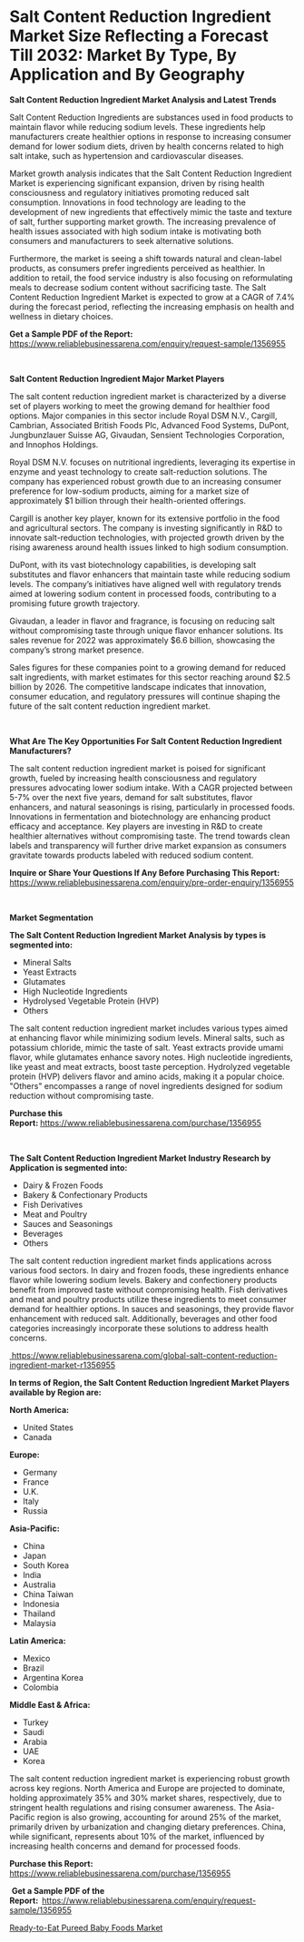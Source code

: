 <p><h1>Salt Content Reduction Ingredient Market Size Reflecting a Forecast Till 2032: Market By Type, By Application and By Geography</h1></p><p><strong>Salt Content Reduction Ingredient Market Analysis and Latest Trends</strong></p>
<p><p>Salt Content Reduction Ingredients are substances used in food products to maintain flavor while reducing sodium levels. These ingredients help manufacturers create healthier options in response to increasing consumer demand for lower sodium diets, driven by health concerns related to high salt intake, such as hypertension and cardiovascular diseases. </p><p>Market growth analysis indicates that the Salt Content Reduction Ingredient Market is experiencing significant expansion, driven by rising health consciousness and regulatory initiatives promoting reduced salt consumption. Innovations in food technology are leading to the development of new ingredients that effectively mimic the taste and texture of salt, further supporting market growth. The increasing prevalence of health issues associated with high sodium intake is motivating both consumers and manufacturers to seek alternative solutions.</p><p>Furthermore, the market is seeing a shift towards natural and clean-label products, as consumers prefer ingredients perceived as healthier. In addition to retail, the food service industry is also focusing on reformulating meals to decrease sodium content without sacrificing taste. The Salt Content Reduction Ingredient Market is expected to grow at a CAGR of 7.4% during the forecast period, reflecting the increasing emphasis on health and wellness in dietary choices.</p></p>
<p><strong>Get a Sample PDF of the Report:&nbsp;</strong> <a href="https://www.reliablebusinessarena.com/enquiry/request-sample/1356955?utm_campaign=2120&utm_medium=2&utm_source=Github&utm_content=ia&utm_term=15022025&utm_id=salt-content-reduction-ingredient">https://www.reliablebusinessarena.com/enquiry/request-sample/1356955</a></p>
<p>&nbsp;</p>
<p><strong>Salt Content Reduction Ingredient Major Market Players</strong></p>
<p><p>The salt content reduction ingredient market is characterized by a diverse set of players working to meet the growing demand for healthier food options. Major companies in this sector include Royal DSM N.V., Cargill, Cambrian, Associated British Foods Plc, Advanced Food Systems, DuPont, Jungbunzlauer Suisse AG, Givaudan, Sensient Technologies Corporation, and Innophos Holdings.</p><p>Royal DSM N.V. focuses on nutritional ingredients, leveraging its expertise in enzyme and yeast technology to create salt-reduction solutions. The company has experienced robust growth due to an increasing consumer preference for low-sodium products, aiming for a market size of approximately $1 billion through their health-oriented offerings.</p><p>Cargill is another key player, known for its extensive portfolio in the food and agricultural sectors. The company is investing significantly in R&D to innovate salt-reduction technologies, with projected growth driven by the rising awareness around health issues linked to high sodium consumption.</p><p>DuPont, with its vast biotechnology capabilities, is developing salt substitutes and flavor enhancers that maintain taste while reducing sodium levels. The company’s initiatives have aligned well with regulatory trends aimed at lowering sodium content in processed foods, contributing to a promising future growth trajectory.</p><p>Givaudan, a leader in flavor and fragrance, is focusing on reducing salt without compromising taste through unique flavor enhancer solutions. Its sales revenue for 2022 was approximately $6.6 billion, showcasing the company’s strong market presence.</p><p>Sales figures for these companies point to a growing demand for reduced salt ingredients, with market estimates for this sector reaching around $2.5 billion by 2026. The competitive landscape indicates that innovation, consumer education, and regulatory pressures will continue shaping the future of the salt content reduction ingredient market.</p></p>
<p>&nbsp;</p>
<p><strong>What Are The Key Opportunities For Salt Content Reduction Ingredient Manufacturers?</strong></p>
<p><p>The salt content reduction ingredient market is poised for significant growth, fueled by increasing health consciousness and regulatory pressures advocating lower sodium intake. With a CAGR projected between 5-7% over the next five years, demand for salt substitutes, flavor enhancers, and natural seasonings is rising, particularly in processed foods. Innovations in fermentation and biotechnology are enhancing product efficacy and acceptance. Key players are investing in R&D to create healthier alternatives without compromising taste. The trend towards clean labels and transparency will further drive market expansion as consumers gravitate towards products labeled with reduced sodium content.</p></p>
<p><strong>Inquire or Share Your Questions If Any Before Purchasing This Report:</strong> <a href="https://www.reliablebusinessarena.com/enquiry/pre-order-enquiry/1356955?utm_campaign=2120&utm_medium=2&utm_source=Github&utm_content=ia&utm_term=15022025&utm_id=salt-content-reduction-ingredient">https://www.reliablebusinessarena.com/enquiry/pre-order-enquiry/1356955</a></p>
<p>&nbsp;</p>
<p><strong>Market Segmentation</strong></p>
<p><strong>The Salt Content Reduction Ingredient Market Analysis by types is segmented into:</strong></p>
<p><ul><li>Mineral Salts</li><li>Yeast Extracts</li><li>Glutamates</li><li>High Nucleotide Ingredients</li><li>Hydrolysed Vegetable Protein (HVP)</li><li>Others</li></ul></p>
<p><p>The salt content reduction ingredient market includes various types aimed at enhancing flavor while minimizing sodium levels. Mineral salts, such as potassium chloride, mimic the taste of salt. Yeast extracts provide umami flavor, while glutamates enhance savory notes. High nucleotide ingredients, like yeast and meat extracts, boost taste perception. Hydrolyzed vegetable protein (HVP) delivers flavor and amino acids, making it a popular choice. "Others" encompasses a range of novel ingredients designed for sodium reduction without compromising taste.</p></p>
<p><strong>Purchase this Report:&nbsp;</strong><a href="https://www.reliablebusinessarena.com/purchase/1356955?utm_campaign=2120&utm_medium=2&utm_source=Github&utm_content=ia&utm_term=15022025&utm_id=salt-content-reduction-ingredient">https://www.reliablebusinessarena.com/purchase/1356955</a></p>
<p>&nbsp;</p>
<p><strong>The Salt Content Reduction Ingredient Market Industry Research by Application is segmented into:</strong></p>
<p><ul><li>Dairy & Frozen Foods</li><li>Bakery & Confectionary Products</li><li>Fish Derivatives</li><li>Meat and Poultry</li><li>Sauces and Seasonings</li><li>Beverages</li><li>Others</li></ul></p>
<p><p>The salt content reduction ingredient market finds applications across various food sectors. In dairy and frozen foods, these ingredients enhance flavor while lowering sodium levels. Bakery and confectionery products benefit from improved taste without compromising health. Fish derivatives and meat and poultry products utilize these ingredients to meet consumer demand for healthier options. In sauces and seasonings, they provide flavor enhancement with reduced salt. Additionally, beverages and other food categories increasingly incorporate these solutions to address health concerns.</p></p>
<p><a href="https://www.reliablebusinessarena.com/global-salt-content-reduction-ingredient-market-r1356955?utm_campaign=2120&utm_medium=2&utm_source=Github&utm_content=ia&utm_term=15022025&utm_id=salt-content-reduction-ingredient">&nbsp;https://www.reliablebusinessarena.com/global-salt-content-reduction-ingredient-market-r1356955</a></p>
<p><strong>In terms of Region, the Salt Content Reduction Ingredient Market Players available by Region are:</strong></p>
<p>
    <p> <strong> North America: </strong>
        <ul>
            <li>United States</li>
            <li>Canada</li>
        </ul>
        </p> 
    <p> <strong> Europe: </strong>
        <ul>
            <li>Germany</li>
            <li>France</li>
            <li>U.K.</li>
            <li>Italy</li>
            <li>Russia</li>
        </ul>
        </p> 
    <p> <strong> Asia-Pacific: </strong>
        <ul>
            <li>China</li>
            <li>Japan</li>
            <li>South Korea</li>
            <li>India</li>
            <li>Australia</li>
            <li>China Taiwan</li>
            <li>Indonesia</li>
            <li>Thailand</li>
            <li>Malaysia</li>
        </ul>
        </p> 
    <p> <strong> Latin America: </strong>
        <ul>
            <li>Mexico</li>
            <li>Brazil</li>
            <li>Argentina Korea</li>
            <li>Colombia</li>
        </ul>
        </p> 
    <p> <strong> Middle East & Africa: </strong>
        <ul>
            <li>Turkey</li>
            <li>Saudi</li>
            <li>Arabia</li>
            <li>UAE</li>
            <li>Korea</li>
        </ul>
    </p>
    </p>
<p><p>The salt content reduction ingredient market is experiencing robust growth across key regions. North America and Europe are projected to dominate, holding approximately 35% and 30% market shares, respectively, due to stringent health regulations and rising consumer awareness. The Asia-Pacific region is also growing, accounting for around 25% of the market, primarily driven by urbanization and changing dietary preferences. China, while significant, represents about 10% of the market, influenced by increasing health concerns and demand for processed foods.</p></p>
<p><strong>Purchase this Report: </strong><a href="https://www.reliablebusinessarena.com/purchase/1356955?utm_campaign=2120&utm_medium=2&utm_source=Github&utm_content=ia&utm_term=15022025&utm_id=salt-content-reduction-ingredient">https://www.reliablebusinessarena.com/purchase/1356955</a></p>
<p>&nbsp;<strong>Get a Sample PDF of the Report:&nbsp;&nbsp;</strong><a href="https://www.reliablebusinessarena.com/enquiry/request-sample/1356955?utm_campaign=2120&utm_medium=2&utm_source=Github&utm_content=ia&utm_term=15022025&utm_id=salt-content-reduction-ingredient">https://www.reliablebusinessarena.com/enquiry/request-sample/1356955</a></p>
<p><strong></strong></p>
<p><p><a href="https://github.com/FlorianWolf90/Market-Research-Report-List-1/blob/main/ready-to-eat-pureed-baby-foods-market.md?utm_campaign=2120&utm_medium=2&utm_source=Github&utm_content=ia&utm_term=15022025&utm_id=salt-content-reduction-ingredient">Ready-to-Eat Pureed Baby Foods Market</a></p></p>